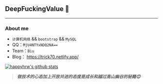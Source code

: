## DeepFuckingValue 👋
---
### About me

-  `计算机网络` && `bootstrap` && `MySQL`
- QQ：`MjU4NTYxNDQ2NA==`
- Team：`Biu`
- Blog： https://trick70.netlify.app/

[![happyhrw's github stats](https://github-readme-stats.vercel.app/api?username=happyhrw&show_icons=true&theme=dark)](https://github.com/anuraghazra/github-readme-stats)

> ***做技术的心态加上开放共进的态度是成长和越过高山幽谷的秘籍😊***
